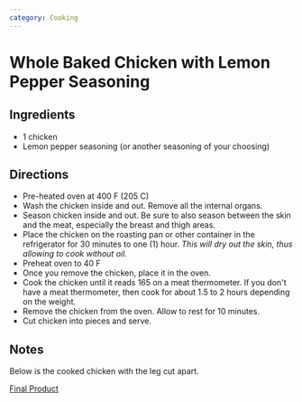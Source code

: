 ```yaml
---
category: Cooking
---
```


# Whole Baked Chicken with Lemon Pepper Seasoning

## Ingredients

* 1 chicken
* Lemon pepper seasoning (or another seasoning of your choosing)

## Directions

* Pre-heated oven at 400 F (205 C)
* Wash the chicken inside and out. Remove all the internal organs.
* Season chicken inside and out. Be sure to also season between
the skin and the meat, especially the breast and thigh areas.
* Place the chicken on the roasting pan or other container in the
refrigerator for 30 minutes to one (1) hour. *This will dry out the
skin, thus allowing to cook without oil.*
* Preheat oven to 40 F
* Once you remove the chicken, place it in the oven.
* Cook the chicken until it reads 165 on a meat thermometer.
If you don't have a meat thermometer, then cook for about 1.5 to 2
hours depending on the weight.
* Remove the chicken from the oven. Allow to rest for 10 minutes.
* Cut chicken into pieces and serve.

## Notes

Below is the cooked chicken with the leg cut apart.

[Final Product](https://www.instagram.com/p/Bi5u3UBAyJU/?taken-by=almostengr)
